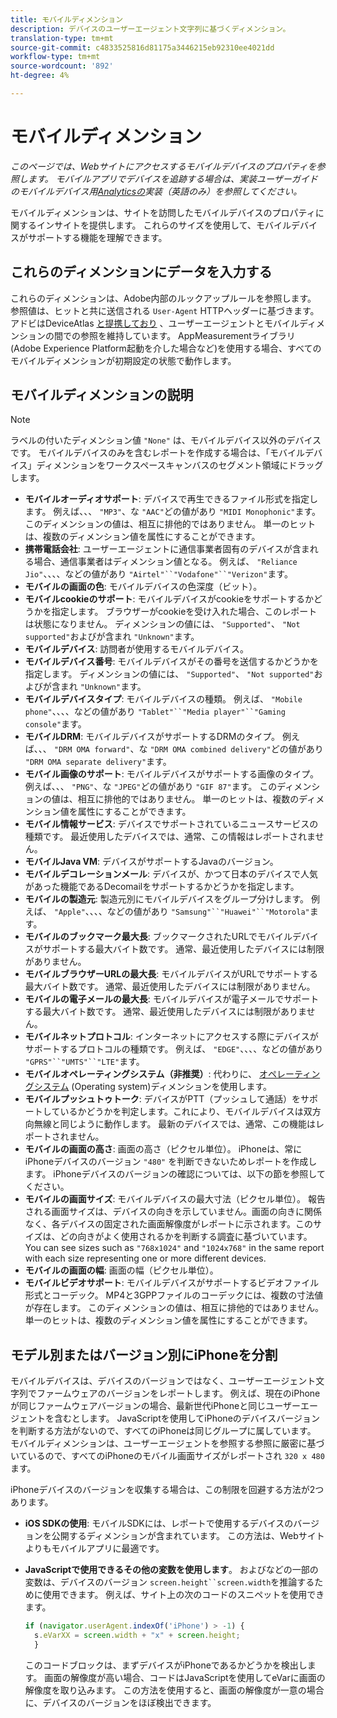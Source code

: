 ```yaml
---
title: モバイルディメンション
description: デバイスのユーザーエージェント文字列に基づくディメンション。
translation-type: tm+mt
source-git-commit: c4833525816d81175a3446215eb92310ee4021dd
workflow-type: tm+mt
source-wordcount: '892'
ht-degree: 4%

---
```



# モバイルディメンション

*このページでは、Webサイトにアクセスするモバイルデバイスのプロパティを参照します。 モバイルアプリでデバイスを追跡する場合は、実装ユーザーガイドのモバイルデバイス用[Analyticsの](/help/implement/mobile-device-sdk.md)実装（英語のみ）を参照してください。*

モバイルディメンションは、サイトを訪問したモバイルデバイスのプロパティに関するインサイトを提供します。 これらのサイズを使用して、モバイルデバイスがサポートする機能を理解できます。

## これらのディメンションにデータを入力する

これらのディメンションは、Adobe内部のルックアップルールを参照します。 参照値は、ヒットと共に送信される `User-Agent` HTTPヘッダーに基づきます。 アドビはDeviceAtlas [と提携しており](https://deviceatlas.com/) 、ユーザーエージェントとモバイルディメンションの間での参照を維持しています。 AppMeasurementライブラリ(Adobe Experience Platform起動を介した場合など)を使用する場合、すべてのモバイルディメンションが初期設定の状態で動作します。

## モバイルディメンションの説明

>[!NOTE]
>
>ラベルの付いたディメンション値 `"None"` は、モバイルデバイス以外のデバイスです。 モバイルデバイスのみを含むレポートを作成する場合は、「モバイルデバイス」ディメンションをワークスペースキャンバスのセグメント領域にドラッグします。

* **モバイルオーディオサポート**: デバイスで再生できるファイル形式を指定します。 例えば、、、 `"MP3"`、な `"AAC"`どの値があり `"MIDI Monophonic"`ます。 このディメンションの値は、相互に排他的ではありません。 単一のヒットは、複数のディメンション値を属性にすることができます。
* **携帯電話会社**: ユーザーエージェントに通信事業者固有のデバイスが含まれる場合、通信事業者はディメンション値となる。 例えば、 `"Reliance Jio"`、、、、などの値があり `"Airtel"``"Vodafone"``"Verizon"`ます。
* **モバイルの画面の色**: モバイルデバイスの色深度（ビット）。
* **モバイルcookieのサポート**: モバイルデバイスがcookieをサポートするかどうかを指定します。 ブラウザーがcookieを受け入れた場合、このレポートは状態になりません。 ディメンションの値には、 `"Supported"`、 `"Not supported"`およびが含まれ `"Unknown"`ます。
* **モバイルデバイス**: 訪問者が使用するモバイルデバイス。
* **モバイルデバイス番号**: モバイルデバイスがその番号を送信するかどうかを指定します。 ディメンションの値には、 `"Supported"`、 `"Not supported"`およびが含まれ `"Unknown"`ます。
* **モバイルデバイスタイプ**: モバイルデバイスの種類。 例えば、 `"Mobile phone"`、、、、などの値があり `"Tablet"``"Media player"``"Gaming console"`ます。
* **モバイルDRM**: モバイルデバイスがサポートするDRMのタイプ。 例えば、、、 `"DRM OMA forward"`、な `"DRM OMA combined delivery"`どの値があり `"DRM OMA separate delivery"`ます。
* **モバイル画像のサポート**: モバイルデバイスがサポートする画像のタイプ。 例えば、、、 `"PNG"`、な `"JPEG"`どの値があり `"GIF 87"`ます。 このディメンションの値は、相互に排他的ではありません。 単一のヒットは、複数のディメンション値を属性にすることができます。
* **モバイル情報サービス**: デバイスでサポートされているニュースサービスの種類です。 最近使用したデバイスでは、通常、この情報はレポートされません。
* **モバイルJava VM**: デバイスがサポートするJavaのバージョン。
* **モバイルデコレーションメール**: デバイスが、かつて日本のデバイスで人気があった機能であるDecomailをサポートするかどうかを指定します。
* **モバイルの製造元**: 製造元別にモバイルデバイスをグループ分けします。 例えば、 `"Apple"`、、、、などの値があり `"Samsung"``"Huawei"``"Motorola"`ます。
* **モバイルのブックマーク最大長**: ブックマークされたURLでモバイルデバイスがサポートする最大バイト数です。 通常、最近使用したデバイスには制限がありません。
* **モバイルブラウザーURLの最大長**: モバイルデバイスがURLでサポートする最大バイト数です。 通常、最近使用したデバイスには制限がありません。
* **モバイルの電子メールの最大長**: モバイルデバイスが電子メールでサポートする最大バイト数です。 通常、最近使用したデバイスには制限がありません。
* **モバイルネットプロトコル**: インターネットにアクセスする際にデバイスがサポートするプロトコルの種類です。 例えば、 `"EDGE"`、、、、などの値があり `"GPRS"``"UMTS"``"LTE"`ます。
* **モバイルオペレーティングシステム（非推奨）**: 代わりに、 [オペレーティングシステム](operating-systems.md) (Operating system)ディメンションを使用します。
* **モバイルプッシュトゥトーク**: デバイスがPTT（プッシュして通話）をサポートしているかどうかを判定します。これにより、モバイルデバイスは双方向無線と同じように動作します。 最新のデバイスでは、通常、この機能はレポートされません。
* **モバイルの画面の高さ**: 画面の高さ（ピクセル単位）。 iPhoneは、常にiPhoneデバイスのバージョン `"480"` を判断できないためレポートを作成します。 iPhoneデバイスのバージョンの確認については、以下の節を参照してください。
* **モバイルの画面サイズ**: モバイルデバイスの最大寸法（ピクセル単位）。 報告される画面サイズは、デバイスの向きを示していません。画面の向きに関係なく、各デバイスの固定された画面解像度がレポートに示されます。このサイズは、どの向きがよく使用されるかを判断する調査に基づいています。You can see sizes such as `"768x1024"` and `"1024x768"` in the same report with each size representing one or more different devices.
* **モバイルの画面の幅**: 画面の幅（ピクセル単位）。
* **モバイルビデオサポート**: モバイルデバイスがサポートするビデオファイル形式とコーデック。 MP4と3GPPファイルのコーデックには、複数の寸法値が存在します。 このディメンションの値は、相互に排他的ではありません。 単一のヒットは、複数のディメンション値を属性にすることができます。

## モデル別またはバージョン別にiPhoneを分割

モバイルデバイスは、デバイスのバージョンではなく、ユーザーエージェント文字列でファームウェアのバージョンをレポートします。 例えば、現在のiPhoneが同じファームウェアバージョンの場合、最新世代iPhoneと同じユーザーエージェントを含むとします。 JavaScriptを使用してiPhoneのデバイスバージョンを判断する方法がないので、すべてのiPhoneは同じグループに属しています。 モバイルディメンションは、ユーザーエージェントを参照する参照に厳密に基づいているので、すべてのiPhoneのモバイル画面サイズがレポートされ `320 x 480`ます。

iPhoneデバイスのバージョンを収集する場合は、この制限を回避する方法が2つあります。

* **iOS SDKの使用**: モバイルSDKには、レポートで使用するデバイスのバージョンを公開するディメンションが含まれています。 この方法は、Webサイトよりもモバイルアプリに最適です。
* **JavaScriptで使用できるその他の変数を使用します**。 およびなどの一部の変数は、デバイスのバージョン `screen.height``screen.width`を推論するために使用できます。 例えば、サイト上の次のコードのスニペットを使用できます。

   ```js
   if (navigator.userAgent.indexOf('iPhone') > -1) {
     s.eVarXX = screen.width + "x" + screen.height;
     }
   ```

   このコードブロックは、まずデバイスがiPhoneであるかどうかを検出します。 画面の解像度が高い場合、コードはJavaScriptを使用してeVarに画面の解像度を取り込みます。 この方法を使用すると、画面の解像度が一意の場合に、デバイスのバージョンをほぼ検出できます。

